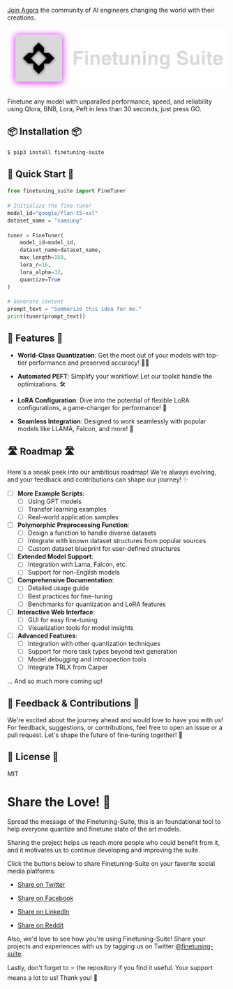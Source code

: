 [Join Agora](https://discord.gg/qUtxnK2NMf) the community of AI engineers changing the world with their creations.

![Finetuning suite logo](ft-logo.png)

Finetune any model with unparalled performance, speed, and reliability using Qlora, BNB, Lora, Peft in less than 30 seconds, just press GO.
## 📦 Installation 📦

```bash
$ pip3 install finetuning-suite
```

## 🚀 Quick Start 🚀

```python
from finetuning_suite import FineTuner

# Initialize the fine tuner
model_id="google/flan-t5-xxl"
dataset_name = "samsung"

tuner = FineTuner(
    model_id=model_id,
    dataset_name=dataset_name,
    max_length=150,
    lora_r=16,
    lora_alpha=32,
    quantize=True
)

# Generate content
prompt_text = "Summarize this idea for me."
print(tuner(prompt_text))
```

## 🎉 Features 🎉

- **World-Class Quantization**: Get the most out of your models with top-tier performance and preserved accuracy! 🏋️‍♂️
  
- **Automated PEFT**: Simplify your workflow! Let our toolkit handle the optimizations. 🛠️

- **LoRA Configuration**: Dive into the potential of flexible LoRA configurations, a game-changer for performance! 🌌

- **Seamless Integration**: Designed to work seamlessly with popular models like LLAMA, Falcon, and more! 🤖







## 🛣️ Roadmap 🛣️

Here's a sneak peek into our ambitious roadmap! We're always evolving, and your feedback and contributions can shape our journey! ✨

- [ ] **More Example Scripts**:
  - [ ] Using GPT models
  - [ ] Transfer learning examples
  - [ ] Real-world application samples

- [ ] **Polymorphic Preprocessing Function**:
  - [ ] Design a function to handle diverse datasets
  - [ ] Integrate with known dataset structures from popular sources
  - [ ] Custom dataset blueprint for user-defined structures

- [ ] **Extended Model Support**:
  - [ ] Integration with Lama, Falcon, etc.
  - [ ] Support for non-English models

- [ ] **Comprehensive Documentation**:
  - [ ] Detailed usage guide
  - [ ] Best practices for fine-tuning
  - [ ] Benchmarks for quantization and LoRA features
  
- [ ] **Interactive Web Interface**:
  - [ ] GUI for easy fine-tuning
  - [ ] Visualization tools for model insights

- [ ] **Advanced Features**:
  - [ ] Integration with other quantization techniques
  - [ ] Support for more task types beyond text generation
  - [ ] Model debugging and introspection tools
  - [ ] Integrate TRLX from Carper

... And so much more coming up!

## 💌 Feedback & Contributions 💌

We're excited about the journey ahead and would love to have you with us! For feedback, suggestions, or contributions, feel free to open an issue or a pull request. Let's shape the future of fine-tuning together! 🌱

## 📜 License 📜

MIT


# Share the Love! 💙

Spread the message of the Finetuning-Suite, this is an foundational tool to help everyone quantize and finetune state of the art models.

Sharing the project helps us reach more people who could benefit from it, and it motivates us to continue developing and improving the suite.

Click the buttons below to share Finetuning-Suite on your favorite social media platforms:

- [Share on Twitter](https://twitter.com/intent/tweet?url=https%3A%2F%2Fgithub.com%2Fkyegomez%2FFinetuning-Suite&text=Check%20out%20Finetuning-Suite!%20A%20great%20resource%20for%20machine%20learning%20finetuning.%20%23AI%20%23MachineLearning%20%23GitHub)

- [Share on Facebook](https://www.facebook.com/sharer/sharer.php?u=https%3A%2F%2Fgithub.com%2Fkyegomez%2FFinetuning-Suite)

- [Share on LinkedIn](https://www.linkedin.com/shareArticle?mini=true&url=https%3A%2F%2Fgithub.com%2Fkyegomez%2FFinetuning-Suite&title=Finetuning-Suite&summary=Check%20out%20this%20fantastic%20resource%20for%20machine%20learning%20finetuning!)

- [Share on Reddit](https://reddit.com/submit?url=https%3A%2F%2Fgithub.com%2Fkyegomez%2FFinetuning-Suite&title=Check%20out%20Finetuning-Suite!)

Also, we'd love to see how you're using Finetuning-Suite! Share your projects and experiences with us by tagging us on Twitter [@finetuning-suite](https://twitter.com/kyegomezb).

Lastly, don't forget to ⭐️ the repository if you find it useful. Your support means a lot to us! Thank you! 💙



